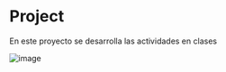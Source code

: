 # Project

En este proyecto se desarrolla las actividades en clases

![image](https://github.com/user-attachments/assets/0ae8b60e-99a2-4473-82e8-0bb909f42a2a)
